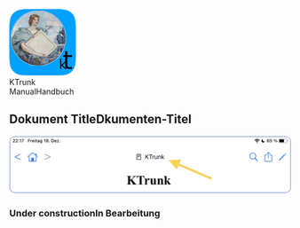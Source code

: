 
<div class="logoRow">
  <div class="logoColumn logoColumnLeft">
    <img src="./../logo120.png">
  </div>
  <div class="logoColumn logoColumnRight">
    <div class="vCentered">
      <div class="logoTitle">KTrunk</div>
      <div class="logoTitle"><span class="en">Manual</span><span class="de">Handbuch</span></div>
    </div>
  </div>
</div>


## <span class="en">Dokument Title</span><span class="de">Dkumenten-Titel</span>

<img src="DocumentTitle.jpg" style="border: 2px solid #B0C4DE; border-radius: 10px;">

### <span class="en">Under construction</span><span class="de">In Bearbeitung</span>
